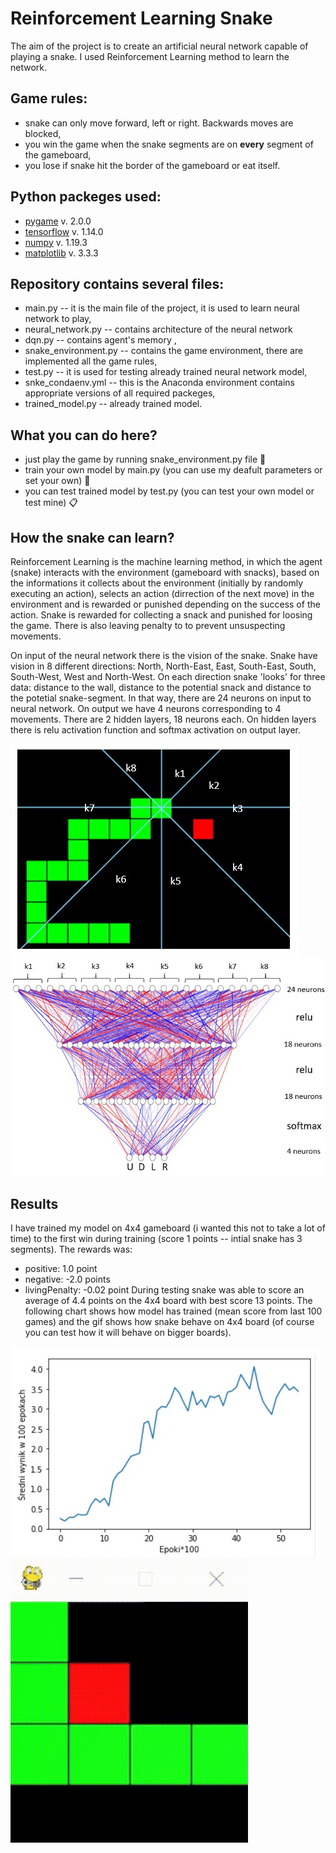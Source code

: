 # Reinforcement Learning Snake

The aim of the project is to create an artificial neural network capable of playing a snake. I used Reinforcement Learning method to learn the network. 

## Game rules:
- snake can only move forward, left or right. Backwards moves are blocked,
- you win the game when the snake segments are on **every** segment of the gameboard,
- you lose if snake hit the border of the gameboard or eat itself.

## Python packeges used:
 - [pygame](https://www.pygame.org/) v. 2.0.0
 - [tensorflow](https://www.tensorflow.org/) v. 1.14.0
 - [numpy](https://numpy.org/) v. 1.19.3
 - [matplotlib](https://matplotlib.org/) v. 3.3.3

## Repository contains several files:
- main.py -- it is the main file of the project, it is used to learn neural network to play,
- neural_network.py -- contains architecture of the neural network
- dqn.py -- contains agent's memory ,
- snake_environment.py -- contains the game environment, there are implemented all the game rules,
- test.py -- it is used for testing already trained neural network model,
- snke_condaenv.yml -- this is the Anaconda environment contains appropriate versions of all required packeges,
- trained_model.py -- already trained model.

## What you can do here?
- just play the game by running snake_environment.py file :snake:
- train your own model by main.py (you can use my deafult parameters or set your own) :memo:
- you can test trained model by test.py (you can test your own model or test mine) :clipboard:

## How the snake can learn?
Reinforcement Learning is the machine learning method, in which the agent (snake) interacts with the environment (gameboard with snacks), based on the informations it collects about the environment (initially by randomly executing an action), selects an action (dirrection of the next move) in the environment and is rewarded or punished depending on the success of the action. Snake is rewarded for collecting a snack and punished for loosing the game. There is also leaving penalty to to prevent unsuspecting movements.


On input of the neural network there is the vision of the snake. Snake have vision in 8 different directions: North, North-East, East, South-East, South, South-West, West and North-West. On each direction snake 'looks' for three data: distance to the wall, distance to the potential snack and distance to the potetial snake-segment. In that way, there are 24 neurons on input to neural network. On output we have 4 neurons corresponding to 4 movements. There are 2 hidden layers, 18 neurons each. On hidden layers there is relu activation function and softmax activation on output layer.

![directions](./images/directions.jpg) ![nn](./images/nn_schema.jpg)

## Results
I have trained my model on 4x4 gameboard (i wanted this not to take a lot of time) to the first win during training (score 1 points -- intial snake has 3 segments). The rewards was:
- positive: 1.0 point
- negative: -2.0 points
- livingPenalty: -0.02 point
During testing snake was able to score an average of 4.4 points on the 4x4 board with best score 13 points. The following chart shows how model has trained (mean score from last 100 games) and the gif shows how snake behave on 4x4 board (of course you can test how it will behave on bigger boards).

![chart](./images/chart.jpg) ![4x4](./images/4x4.gif)






